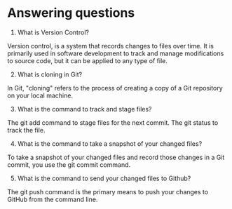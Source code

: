 # Answering questions

1. What is Version Control?

Version control, is a system that records changes to files over time. It is primarily used in software development to track and manage modifications to source code, but it can be applied to any type of file.

2. What is cloning in Git?

In Git, "cloning" refers to the process of creating a copy of a Git repository on your local machine.

3. What is the command to track and stage files?

The git add command to stage files for the next commit.
The git status to track the file.

4. What is the command to take a snapshot of your changed files?

To take a snapshot of your changed files and record those changes in a Git commit, you use the git commit command.

5. What is the command to send your changed files to Github?

The git push command is the primary means to push your changes to GitHub from the command line.
